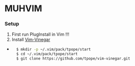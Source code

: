 # MUHVIM
### Setup
1. First run PlugInstall in Vim !!!
2. Install [Vim-Vinegar](https://github.com/tpope/vim-vinegar#installation)
* ```sh
    $ mkdir -p ~/.vim/pack/tpope/start
    $ cd ~/.vim/pack/tpope/start
    $ git clone https://github.com/tpope/vim-vinegar.git
    ```
